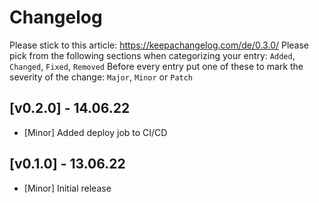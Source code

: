 # Changelog

Please stick to this article: https://keepachangelog.com/de/0.3.0/
Please pick from the following sections when categorizing your entry:
`Added`, `Changed`, `Fixed`, `Removed`
Before every entry put one of these to mark the severity of the change:
`Major`, `Minor` or `Patch`

## [v0.2.0] - 14.06.22
- [Minor] Added deploy job to CI/CD

## [v0.1.0] - 13.06.22
- [Minor] Initial release
